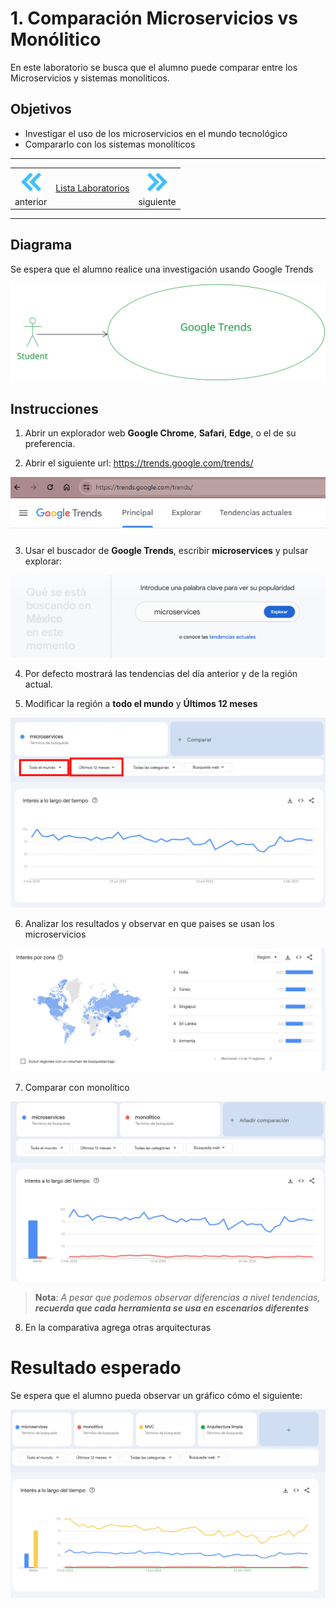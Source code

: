 # 1. Comparación Microservicios vs Monólitico

En este laboratorio se busca que el alumno puede comparar entre los Microservicios y sistemas monoliticos. 


## Objetivos
- Investigar el uso de los microservicios en el mundo tecnológico
- Compararlo con los sistemas monolíticos



---
<!--Este fragmento es la barra de 
navegación-->

<div style="width: 400px;">
        <table width="50%">
            <tr>
                <td style="text-align: center;">
                    <a href=""><img src="../images/anterior.png" width="40px"></a>
                    <br>anterior
                </td>
                <td style="text-align: center;">
                   <a href="../README.md">Lista Laboratorios</a>
                </td>
<td style="text-align: center;">
                    <a href="../Capitulo2/"><img src="../images/siguiente.png" width="40px"></a>
                    <br>siguiente
                </td>
            </tr>
        </table>
</div>

---

## Diagrama 

Se espera que el alumno realice una investigación usando Google Trends 

![diagrama](../images/1/diagrama.png)



## Instrucciones 

1. Abrir un explorador web **Google Chrome**, **Safari**, **Edge**, o el de su preferencia.

2. Abrir el siguiente url: https://trends.google.com/trends/

 ![google trends](../images/1/1.png)

3. Usar el buscador de **Google Trends**, escribir **microservices** y pulsar explorar:

![microservices](../images/1/2.png)


4.  Por defecto mostrará las tendencias del día anterior y de la región actual. 


5. Modificar la región a **todo el mundo** y **Últimos 12 meses**

![tendencias](../images/1/3.png)


6. Analizar los resultados y observar en que paises se usan los microservicios

![paises](../images/1/4.png)


7. Comparar con monolítico 

![monolito](../images/1/5.png)


> **Nota**: *A pesar que podemos observar diferencias a nivel tendencias, **recuerda que cada herramienta se usa en escenarios diferentes***

8. En la comparativa agrega otras arquitecturas 


# Resultado esperado

Se espera que el alumno pueda observar un gráfico cómo el siguiente: 

![resultado](../images/1/6.png)